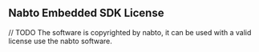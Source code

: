 ## Nabto Embedded SDK License

// TODO
The software is copyrighted by nabto, it can be used with a valid license use the nabto software.
